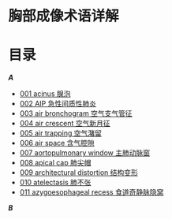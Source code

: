 # 胸部成像术语详解
# 目录
***A***
* [001 acinus 腺泡](01_acinus.md)
* [002 AIP 急性间质性肺炎](02_AIP.md)
* [003 air bronchogram 空气支气管征](03_air_bronchogram.md)
* [004 air crescent 空气新月征](04_air_crescent.md)
* [005 air trapping 空气潴留](05_air_trapping.md)
* [006 air space 含气腔隙](06_air_space.md)
* [007 aortopulmonary window 主肺动脉窗](07_aortopulmonary_window.md)
* [008 apical cap 肺尖帽](08_apical_cap.md)
* [009 architectural distortion 结构变形](09_architectural_distortion.md)
* [010 atelectasis 肺不张](10_atelectasis.md)
* [011 azygoesophageal recess 食道奇静脉隐窝](11_azygoesophageal_recess.md)

***B***
